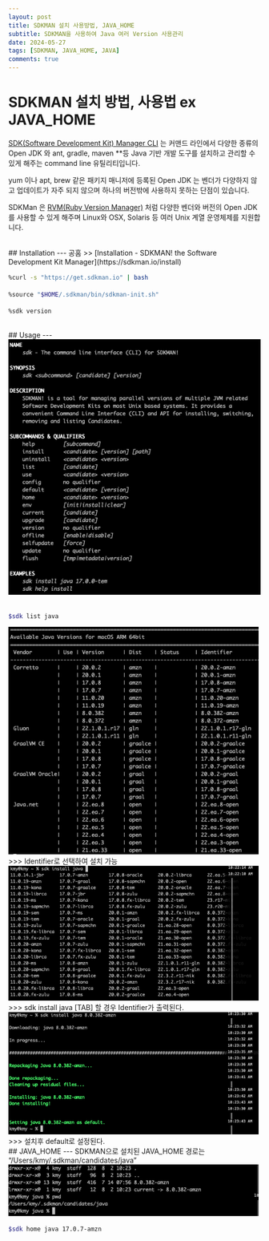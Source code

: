 ```yaml
---
layout: post
title: SDKMAN 설치 사용방법, JAVA_HOME
subtitle: SDKMAN을 사용하여 Java 여러 Version 사용관리
date: 2024-05-27
tags: [SDKMAN, JAVA_HOME, JAVA]
comments: true
---
```


# SDKMAN 설치 방법, 사용법 ex JAVA_HOME

[SDK(Software Development Kit) Manager CLI](https://sdkman.io/) 는 커맨드 라인에서 다양한 종류의 Open JDK 와 ant, gradle, maven **등 Java 기반 개발 도구를 설치하고 관리할 수 있게 해주는 command line 유틸리티입니다.

yum 이나 apt, brew 같은 패키지 매니저에 등록된 Open JDK 는 벤더가 다양하지 않고 업데이트가 자주 되지 않으며 하나의 버전밖에 사용하지 못하는 단점이 있습니다.

SDKMan 은 [RVM(Ruby Version Manager)](https://lesstif.atlassian.net/wiki/spaces/SADM/pages/889266509) 처럼 다양한 벤더와 버전의 Open JDK 를 사용할 수 있게 해주며 Linux와 OSX, Solaris 등 여러 Unix 계열 운영체제를 지원합니다.

<br>
## Installation
---
공홈 >> [Installation - SDKMAN! the Software Development Kit Manager](https://sdkman.io/install)

```bash
%curl -s "https://get.sdkman.io" | bash

%source "$HOME/.sdkman/bin/sdkman-init.sh"

%sdk version
```

<br>
## Usage
---
<img src="../assets/img/sdkmanhelp.png"  width="800px"/>


```bash

$sdk list java

```

<img src="../assets/img/sdk-list.png"  width="500px"/>
>>> Identifier로 선택하여 설치 가능

<img src="../assets/img/sdk-list1.png"  width="500px"/>
>>> sdk install java [TAB] 할 경우 Identifier가 출력된다.

<img src="../assets/img/sdk-install.png"  width="500px"/>
>>> 설치후 default로 설정된다.

<br>
## JAVA_HOME
---
SDKMAN으로 설치된 JAVA_HOME 경로는 “/Users/kmy/.sdkman/candidates/java”

<img src="../assets/img/sdk-javahome.png"  width="500px"/>

```bash
$sdk home java 17.0.7-amzn
```

<br>
